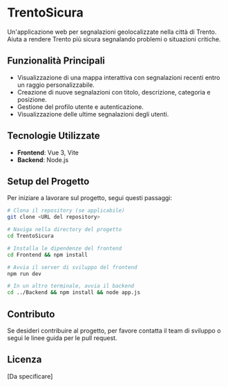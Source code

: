 # TrentoSicura

Un'applicazione web per segnalazioni geolocalizzate nella città di Trento. Aiuta a rendere Trento più sicura segnalando problemi o situazioni critiche.

## Funzionalità Principali

- Visualizzazione di una mappa interattiva con segnalazioni recenti entro un raggio personalizzabile.
- Creazione di nuove segnalazioni con titolo, descrizione, categoria e posizione.
- Gestione del profilo utente e autenticazione.
- Visualizzazione delle ultime segnalazioni degli utenti.

## Tecnologie Utilizzate

- **Frontend**: Vue 3, Vite
- **Backend**: Node.js

## Setup del Progetto

Per iniziare a lavorare sul progetto, segui questi passaggi:

```sh
# Clona il repository (se applicabile)
git clone <URL del repository>

# Naviga nella directory del progetto
cd TrentoSicura

# Installa le dipendenze del frontend
cd Frontend && npm install

# Avvia il server di sviluppo del frontend
npm run dev

# In un altro terminale, avvia il backend
cd ../Backend && npm install && node app.js
```

## Contributo

Se desideri contribuire al progetto, per favore contatta il team di sviluppo o segui le linee guida per le pull request.

## Licenza

[Da specificare]
